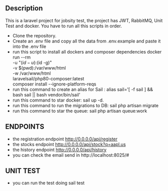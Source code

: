 

## Description

This is a laravel project for jobsity test, the project has JWT, RabbitMQ, Unit Test and docker. 
You have to run all this scripts in order.

- Clone the repository.
- Create an .env file and copy all the data from .env.example and paste it into the .env file
- run this script to install all dockers and composer dependencies 
        docker run --rm \
            -u "$(id -u):$(id -g)" \
            -v $(pwd):/var/www/html \
            -w /var/www/html \
            laravelsail/php80-composer:latest \
            composer install --ignore-platform-reqs
- run this command to create an alias for Sail :   alias sail='[ -f sail ] && bash sail || bash vendor/bin/sail'
- run this command to star docker:  sail up -d.
- run this command to run the migrations to DB:  sail php artisan migrate
- run this command to star the queue:   sail php artisan queue:work


## ENDPOINTS

- the registration endpoint  http://0.0.0.0/api/register
- the stocks endpoint  http://0.0.0.0/api/stock?q=aapl.us
- the history endpoint  http://0.0.0.0/api/history
- you can check the email send in http://localhost:8025/#


## UNIT TEST
- you can run the test doing sail test


